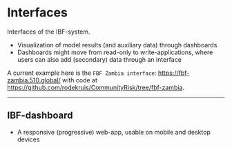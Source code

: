 # Interfaces

Interfaces of the IBF-system.

-   Visualization of model results (and auxiliary data) through dashboards
-   Dashboards might move from read-only to write-applications, where users can
    also add (secondary) data through an interface

A current example here is the `FBF Zambia interface`:
<https://fbf-zambia.510.global/> with code at
<https://github.com/rodekruis/CommunityRisk/tree/fbf-zambia>.

---

## IBF-dashboard

-   A responsive (progressive) web-app, usable on mobile and desktop devices
